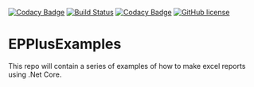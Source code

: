 [![Codacy Badge](https://api.codacy.com/project/badge/Grade/e1e68b458b2c47a8b627a47358c39cb8)](https://app.codacy.com/app/jameshell/EPPlusExamples?utm_source=github.com&utm_medium=referral&utm_content=jameshell/EPPlusExamples&utm_campaign=Badge_Grade_Dashboard)
[![Build Status](https://travis-ci.org/jameshell/EPPlusExamples.svg?branch=master)](https://travis-ci.org/jameshell/EPPlusExamples)
[![Codacy Badge](https://api.codacy.com/project/badge/Grade/a6041fa061434d529682f0e735be973c)](https://www.codacy.com/app/jameshell/EPPlusExamples?utm_source=github.com&amp;utm_medium=referral&amp;utm_content=jameshell/EPPlusExamples&amp;utm_campaign=Badge_Grade)
[![GitHub license](https://img.shields.io/github/license/mashape/apistatus.svg)](https://github.com/jameshell/EPPlusExamples) 
# EPPlusExamples
This repo will contain a series of examples of how to make excel reports using .Net Core.
